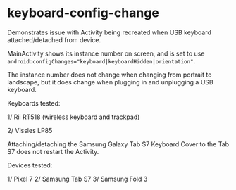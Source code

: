 # keyboard-config-change

Demonstrates issue with Activity being recreated when USB keyboard attached/detached from device.

MainActivity shows its instance number on screen, and is set to use `android:configChanges="keyboard|keyboardHidden|orientation"`. 

The instance number does not change when changing from portrait to landscape, but it does change when plugging in and unplugging a USB keyboard.

Keyboards tested:

1/ Rii RT518 (wireless keyboard and trackpad)

2/ Vissles LP85

Attaching/detaching the Samsung Galaxy Tab S7 Keyboard Cover to the Tab S7 does not restart the Activity.

Devices tested:

1/ Pixel 7
2/ Samsung Tab S7
3/ Samsung Fold 3
